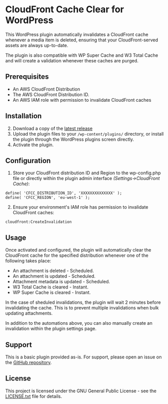 # CloudFront Cache Clear for WordPress

This WordPress plugin automatically invalidates a CloudFront cache whenever a media item is deleted, ensuring that your CloudFront-served assets are always up-to-date.

The plugin is also compatible with WP Super Cache and W3 Total Cache and will create a validation whenever these caches are purged.

## Prerequisites

- An AWS CloudFront Distribution
- The AWS CloudFront Distribution ID.
- An AWS IAM role with permission to invalidate CloudFront caches

## Installation

2. Download a copy of the [latest release](https://github.com/ufmedia/cloudfront-cache-clear/releases/latest)
3. Upload the plugin files to your `/wp-content/plugins/` directory, or install the plugin through the WordPress plugins screen directly.
4. Activate the plugin.

## Configuration

1. Store your CloudFront distribution ID and Region to the wp-config.php file or directly within the plugin admin interface *(Settings->CloudFront Cache)*:

```
define( 'CFCC_DISTRIBUTION_ID', 'XXXXXXXXXXXXXX' );
define( 'CFCC_REGION', 'eu-west-1' );
```

2. Ensure your environment's IAM role has permission to invalidate CloudFront caches:

```
cloudfront:CreateInvalidation
```


## Usage

Once activated and configured, the plugin will automatically clear the CloudFront cache for the specified distribution whenever one of the following takes place:


 - An attachment is deleted - Scheduled.
 - An attachment is updated - Scheduled.
 - Attachment metadata is updated - Scheduled.
 - W3 Total Cache is cleared - Instant.
 - WP Super Cache is cleared - Instant.

 In the case of sheduled invalidations, the plugin will wait 2 minutes before invalidating the cache. This is to prevent multiple invalidations when bulk updating attachments.

 In addition to the automations above, you can also manually create an invalidation within the plugin settings page.

## Support

This is a basic plugin provided as-is. For support, please open an issue on the [GitHub repository](https://github.com/ufmedia/cloudfront-cache-clear).

## License

This project is licensed under the GNU General Public License - see the [LICENSE.txt](LICENSE.txt) file for details.
